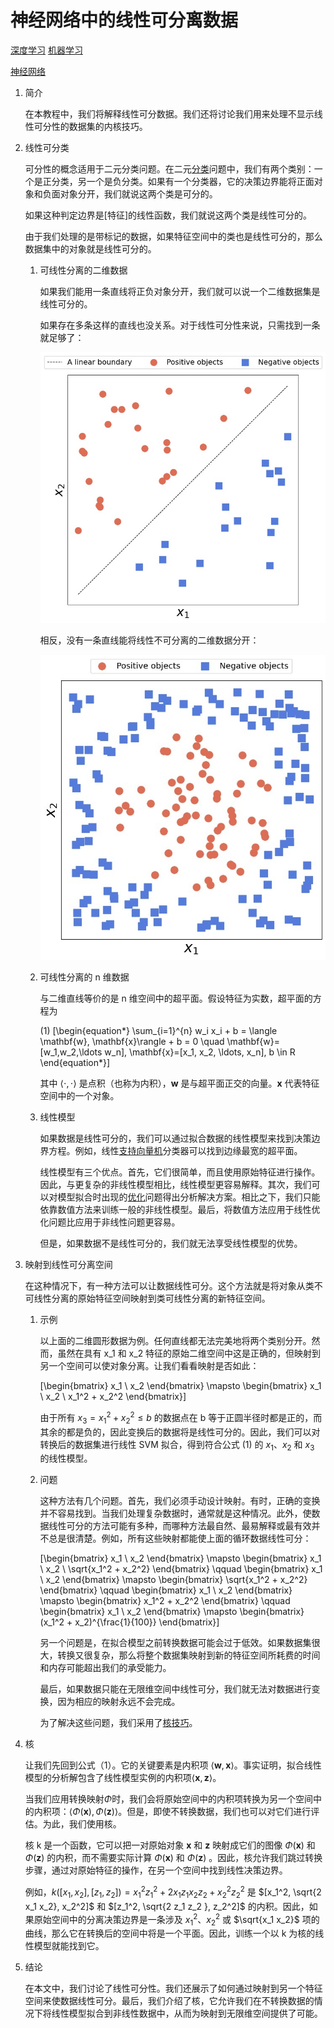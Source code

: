 # 神经网络中的线性可分离数据

[深度学习](https://www.baeldung.com/cs/category/ai/deep-learning) [机器学习](https://www.baeldung.com/cs/category/ai/ml)

[神经网络](https://www.baeldung.com/cs/tag/neural-networks)

1. 简介

    在本教程中，我们将解释线性可分数据。我们还将讨论我们用来处理不显示线性可分性的数据集的内核技巧。

2. 线性可分类

    可分性的概念适用于二元分类问题。在二元[分类](https://www.baeldung.com/cs/ml-classification-vs-clustering)问题中，我们有两个类别：一个是正分类，另一个是负分类。如果有一个分类器，它的决策边界能将正面对象和负面对象分开，我们就说这两个类是可分的。

    如果这种判定边界是[特征]的线性函数，我们就说这两个类是线性可分的。

    由于我们处理的是带标记的数据，如果特征空间中的类也是线性可分的，那么数据集中的对象就是线性可分的。

    1. 可线性分离的二维数据

        如果我们能用一条直线将正负对象分开，我们就可以说一个二维数据集是线性可分的。

        如果存在多条这样的直线也没关系。对于线性可分性来说，只需找到一条就足够了：

        ![线性可分离数据](pic/linearly-separable.jpg)

        相反，没有一条直线能将线性不可分离的二维数据分开：

        ![不可线性分离的数据](pic/linearly-inseparable.jpg)

    2. 可线性分离的 n 维数据

        与二维直线等价的是 n 维空间中的超平面。假设特征为实数，超平面的方程为

        (1) \[\begin{equation*}  \sum_{i=1}^{n} w_i x_i + b = \langle \mathbf{w}, \mathbf{x}\rangle + b = 0 \quad \mathbf{w}=[w_1,w_2,\ldots w_n], \mathbf{x}=[x_1, x_2, \ldots, x_n], b \in R \end{equation*}\]

        其中 $\langle \cdot, \cdot \rangle$ 是点积（也称为内积），$\mathbf{w}$ 是与超平面正交的向量。$\mathbf{x}$ 代表特征空间中的一个对象。

    3. 线性模型

        如果数据是线性可分的，我们可以通过拟合数据的线性模型来找到决策边界方程。例如，线性[支持向量机](https://www.baeldung.com/cs/ml-support-vector-machines)分类器可以找到边缘最宽的超平面。

        线性模型有三个优点。首先，它们很简单，而且使用原始特征进行操作。因此，与更复杂的非线性模型相比，线性模型更容易解释。其次，我们可以对模型拟合时出现的[优化](https://www.baeldung.com/cs/grey-wolf-optimization)问题得出分析解决方案。相比之下，我们只能依靠数值方法来训练一般的非线性模型。最后，将数值方法应用于线性优化问题比应用于非线性问题更容易。

        但是，如果数据不是线性可分的，我们就无法享受线性模型的优势。

3. 映射到线性可分离空间

    在这种情况下，有一种方法可以让数据线性可分。这个方法就是将对象从类不可线性分离的原始特征空间映射到类可线性分离的新特征空间。

    1. 示例

        以上面的二维圆形数据为例。任何直线都无法完美地将两个类别分开。然而，虽然在具有 x_1 和 x_2 特征的原始二维空间中这是正确的，但映射到另一个空间可以使对象分离。让我们看看映射是否如此：

        \[\begin{bmatrix} x_1 \\ x_2 \end{bmatrix} \mapsto \begin{bmatrix} x_1 \\ x_2 \\ x_1^2 + x_2^2 \end{bmatrix}\]

        由于所有 $x_3 = x_1^2 + x_2^2 \leq b$ 的数据点在 b 等于正圆半径时都是正的，而其余的都是负的，因此变换后的数据将是线性可分的。因此，我们可以对转换后的数据集进行线性 SVM 拟合，得到符合公式 (1) 的 $x_1$、$x_2$ 和 $x_3$ 的线性模型。

    2. 问题

        这种方法有几个问题。首先，我们必须手动设计映射。有时，正确的变换并不容易找到。当我们处理复杂数据时，通常就是这种情况。此外，使数据线性可分的方法可能有多种，而哪种方法最自然、最易解释或最有效并不总是很清楚。例如，所有这些映射都能使上面的循环数据线性可分：

        \[\begin{bmatrix} x_1 \\ x_2 \end{bmatrix} \mapsto \begin{bmatrix} x_1 \\ x_2 \\ \sqrt{x_1^2 + x_2^2} \end{bmatrix} \qquad \begin{bmatrix} x_1 \\ x_2 \end{bmatrix} \mapsto \begin{bmatrix} \sqrt{x_1^2 + x_2^2} \end{bmatrix} \qquad \begin{bmatrix} x_1 \\ x_2 \end{bmatrix} \mapsto \begin{bmatrix} x_1^2 + x_2^2 \end{bmatrix} \qquad \begin{bmatrix} x_1 \\ x_2 \end{bmatrix} \mapsto \begin{bmatrix} (x_1^2 + x_2)^{\frac{1}{100}} \end{bmatrix}\]

        另一个问题是，在拟合模型之前转换数据可能会过于低效。如果数据集很大，转换又很复杂，那么将整个数据集映射到新的特征空间所耗费的时间和内存可能超出我们的承受能力。

        最后，如果数据只能在无限维空间中线性可分，我们就无法对数据进行变换，因为相应的映射永远不会完成。

        为了解决这些问题，我们采用了[核技巧](https://en.wikipedia.org/wiki/Kernel_method)。

4. 核

    让我们先回到公式（1）。它的关键要素是内积项 $\langle \mathbf{w}, \mathbf{x} \rangle$。事实证明，拟合线性模型的分析解包含了线性模型实例的内积项$\langle \mathbf{x}, \mathbf{z} \rangle$。

    当我们应用转换映射$\Phi$时，我们会将原始空间中的内积项转换为另一个空间中的内积项：$\langle \Phi( \mathbf{x} ), \Phi( \mathbf{z} ) \rangle$。但是，即使不转换数据，我们也可以对它们进行评估。为此，我们使用核。

    核 k 是一个函数，它可以把一对原始对象 $\mathbf{x}$ 和 $\mathbf{z}$ 映射成它们的图像 $\Phi(\mathbf{x})$ 和 $\Phi(\mathbf{z})$ 的内积，而不需要实际计算 $\Phi(\mathbf{x})$ 和 $\Phi(\mathbf{z})$ 。因此，核允许我们跳过转换步骤，通过对原始特征的操作，在另一个空间中找到线性决策边界。

    例如，$k \left( [x_1, x_2], [z_1, z_2] \right) = x_1^2 z_1^2 + 2 x_1 z_1 x_2 z_2 + x_2^2 z_2^2$ 是 $[x_1^2, \sqrt{2 x_1 x_2}, x_2^2]$ 和 $[z_1^2, \sqrt{2 z_1 z_2 }, z_2^2]$ 的内积。因此，如果原始空间中的分离决策边界是一条涉及 $x_1^2$、$x_2^2$ 或 $\sqrt{x_1 x_2}$ 项的曲线，那么它在转换后的空间中将是一个平面。因此，训练一个以 k 为核的线性模型就能找到它。

5. 结论

    在本文中，我们讨论了线性可分性。我们还展示了如何通过映射到另一个特征空间来使数据线性可分。最后，我们介绍了核，它允许我们在不转换数据的情况下将线性模型拟合到非线性数据中，从而为映射到无限维空间提供了可能。
